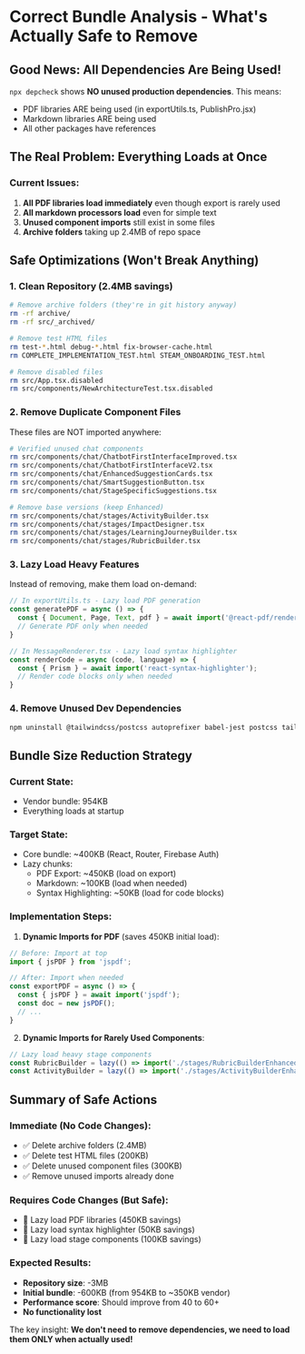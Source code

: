 # Correct Bundle Analysis - What's Actually Safe to Remove

## Good News: All Dependencies Are Being Used!
`npx depcheck` shows **NO unused production dependencies**. This means:
- PDF libraries ARE being used (in exportUtils.ts, PublishPro.jsx)
- Markdown libraries ARE being used
- All other packages have references

## The Real Problem: Everything Loads at Once

### Current Issues:
1. **All PDF libraries load immediately** even though export is rarely used
2. **All markdown processors load** even for simple text
3. **Unused component imports** still exist in some files
4. **Archive folders** taking up 2.4MB of repo space

## Safe Optimizations (Won't Break Anything)

### 1. Clean Repository (2.4MB savings)
```bash
# Remove archive folders (they're in git history anyway)
rm -rf archive/
rm -rf src/_archived/

# Remove test HTML files
rm test-*.html debug-*.html fix-browser-cache.html
rm COMPLETE_IMPLEMENTATION_TEST.html STEAM_ONBOARDING_TEST.html

# Remove disabled files
rm src/App.tsx.disabled
rm src/components/NewArchitectureTest.tsx.disabled
```

### 2. Remove Duplicate Component Files
These files are NOT imported anywhere:
```bash
# Verified unused chat components
rm src/components/chat/ChatbotFirstInterfaceImproved.tsx
rm src/components/chat/ChatbotFirstInterfaceV2.tsx
rm src/components/chat/EnhancedSuggestionCards.tsx
rm src/components/chat/SmartSuggestionButton.tsx
rm src/components/chat/StageSpecificSuggestions.tsx

# Remove base versions (keep Enhanced)
rm src/components/chat/stages/ActivityBuilder.tsx
rm src/components/chat/stages/ImpactDesigner.tsx
rm src/components/chat/stages/LearningJourneyBuilder.tsx
rm src/components/chat/stages/RubricBuilder.tsx
```

### 3. Lazy Load Heavy Features
Instead of removing, make them load on-demand:

```javascript
// In exportUtils.ts - Lazy load PDF generation
const generatePDF = async () => {
  const { Document, Page, Text, pdf } = await import('@react-pdf/renderer');
  // Generate PDF only when needed
}

// In MessageRenderer.tsx - Lazy load syntax highlighter
const renderCode = async (code, language) => {
  const { Prism } = await import('react-syntax-highlighter');
  // Render code blocks only when needed
}
```

### 4. Remove Unused Dev Dependencies
```bash
npm uninstall @tailwindcss/postcss autoprefixer babel-jest postcss tailwindcss-animate
```

## Bundle Size Reduction Strategy

### Current State:
- Vendor bundle: 954KB
- Everything loads at startup

### Target State:
- Core bundle: ~400KB (React, Router, Firebase Auth)
- Lazy chunks:
  - PDF Export: ~450KB (load on export)
  - Markdown: ~100KB (load when needed)
  - Syntax Highlighting: ~50KB (load for code blocks)

### Implementation Steps:

1. **Dynamic Imports for PDF** (saves 450KB initial load):
```javascript
// Before: Import at top
import { jsPDF } from 'jspdf';

// After: Import when needed
const exportPDF = async () => {
  const { jsPDF } = await import('jspdf');
  const doc = new jsPDF();
  // ...
}
```

2. **Dynamic Imports for Rarely Used Components**:
```javascript
// Lazy load heavy stage components
const RubricBuilder = lazy(() => import('./stages/RubricBuilderEnhanced'));
const ActivityBuilder = lazy(() => import('./stages/ActivityBuilderEnhanced'));
```

## Summary of Safe Actions

### Immediate (No Code Changes):
- ✅ Delete archive folders (2.4MB)
- ✅ Delete test HTML files (200KB)
- ✅ Delete unused component files (300KB)
- ✅ Remove unused imports already done

### Requires Code Changes (But Safe):
- 🔄 Lazy load PDF libraries (450KB savings)
- 🔄 Lazy load syntax highlighter (50KB savings)
- 🔄 Lazy load stage components (100KB savings)

### Expected Results:
- **Repository size**: -3MB
- **Initial bundle**: -600KB (from 954KB to ~350KB vendor)
- **Performance score**: Should improve from 40 to 60+
- **No functionality lost**

The key insight: **We don't need to remove dependencies, we need to load them ONLY when actually used!**
